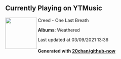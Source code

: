 ## Currently Playing on YTMusic

[<img align="left" width="100" src="https://lh3.googleusercontent.com/K8E7UK3j_75Ha98EwROIkm4NQBthyk0e7cS81Zr8nYM2yicDRzK5Jd-TBFpSjeYBtDvxZzsnW9HjqQFn">](https://music.youtube.com/watch?v=qcX9HNIHwkg)

Creed - One Last Breath

**Albums**: Weathered

Last updated at 03/09/2021 13:36

#### Generated with [20chan/github-now](https://github.com/20chan/github-now)


<!--
**20chan/20chan** is a ✨ _special_ ✨ repository because its `README.md` (this file) appears on your GitHub profile.

Here are some ideas to get you started:

- 🔭 I’m currently working on ...
- 🌱 I’m currently learning ...
- 👯 I’m looking to collaborate on ...
- 🤔 I’m looking for help with ...
- 💬 Ask me about ...
- 📫 How to reach me: ...
- 😄 Pronouns: ...
- ⚡ Fun fact: ...
-->
